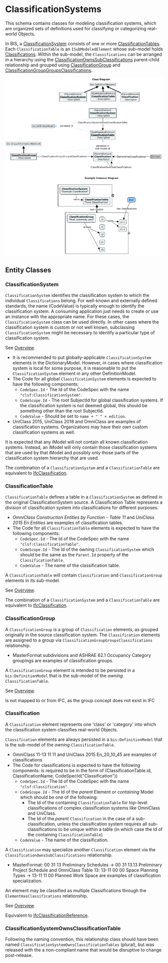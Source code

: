 ﻿---
noEditThisPage: true
remarksTarget: ClassificationSystems.ecschema.md
---

# ClassificationSystems

This schema contains classes for modeling classification systems, which are organized sets of definitions used for classifying or categorizing real-world Objects.

In BIS, a [ClassificationSystem](#classificationsystem) consists of one or more [ClassificationTables](#classificationtable). Each `ClassificationTable` is an `ISubModeledElement` whose sub-model holds [Classifications](#classification). Within the sub-model, the `Classifications` can be arranged in a hierarchy using the [ClassificationOwnsSubClassifications](#classificationownssubclassifications) parent-child relationship and grouped using [ClassificationGroup](#classificationgroup) and [ClassificationGroupGroupsClassifications](#classificationgroupgroupsclassifications).

![Class and Instance Diagrams](./media/classification-systems.png)

## Entity Classes

### ClassificationSystem

`ClassificationSystem` identifies the classification system to which the individual `Classifications` belong.
For well-known and externally defined standards, the name (CodeValue) is typically enough to identify the classification system. A consuming application just needs to create or use an instance with the appropriate name. For these cases, the `ClassificationSystem` class can be used directly.
In other cases where the classification system is custom or not well known, subclassing `ClassificationSystem` might be necessary to identify a particular type of classification system.

See [Overview](#classificationsystems).

- It is recommended to put globally-applicable `ClassificationSystem` elements in the DictionaryModel. However, in cases where classification system is local for some purpose, it is reasonable to put the `ClassificationSystem` element in any other DefinitionModel.
- The Code for all global `ClassificationSystem` elements is expected to have the following components:
  - `CodeSpec.Id` - The Id of the CodeSpec with the name `"clsf:ClassificationSystem"`.
  - `CodeScope.Id` - The root SubjectId for global classification systems. If the classification system is not deemed global, this should be something other than the root SubjectId.
  - `CodeValue` - Should be set to `name + " " + edition`.
- UniClass 2015, UniClass 2018 and OmniClass are examples of classification systems. Organizations may have their own custom classification systems as well.

It is expected that any iModel will not contain all known classification systems. Instead, an iModel will only contain those classification systems that are used by that iModel and possibly only those parts of the classification system hierarchy that are used.

The combination of a `ClassificationSystem` and a `ClassificationTable` are equivalent to [IfcClassification](https://standards.buildingsmart.org/IFC/RELEASE/IFC4_3/HTML/lexical/IfcClassification.htm).

### ClassificationTable

`ClassificationTable` defines a table in a `ClassificationSystem` as defined in the original ClassificationSystem source. A Classification Table represents a division of classification system into classifications for different purposes.

- *OmniClass Construction Entities by Function - Table 11* and *UniClass 2015 En Entities* are examples of classification tables.
- The Code for all `ClassificationTable` elements is expected to have the following components:
  - `CodeSpec.Id` - The Id of the CodeSpec with the name `"clsf:ClassificationTable"`.
  - `CodeScope.Id` - The Id of the owning `ClassificationSystem` which should be the same as the `Parent.Id` property of the `ClassificationTable`.
  - `CodeValue` - The name of the classification table.

A `ClassificationTable` will contain `Classification` and `ClassificationGroup` elements in its sub-model.

See [Overview](#classificationsystems).

The combination of a `ClassificationSystem` and a `ClassificationTable` are equivalent to [IfcClassification](https://standards.buildingsmart.org/IFC/RELEASE/IFC4_3/HTML/lexical/IfcClassification.htm).

### ClassificationGroup

A `ClassificationGroup` is a group of `Classification` elements, as grouped originally in the source classification system. The `Classification` elements are assigned to a group via `ClassificationGroupGroupsClassifications` relationship.

- MasterFormat subdivisions and ASHRAE 62.1 Occupancy Category groupings are examples of classification groups.

A `ClassificationGroup` element is intended to be persisted in a `bis:DefinitionModel` that is the sub-model of the *owning* `ClassificationTable`.

See [Overview](#classificationsystems).

Is not mapped to or from IFC, as the group concept does not exist in IFC

### Classification

A `Classification` element represents one 'class' or 'category' into which the classification system classifies real-world Objects.

`Classification` elements are always persisted in a `bis:DefinitionModel` that is the sub-model of the *owning* `ClassificationTable`.

- OmniClass 11-13 11 11 and UniClass 2015 En_20_10_45 are examples of classifications
- The Code for classifications is expected to have the following components: is required to be in the form of (ClassificationTable.id, ClassificationName, CodeSpecId("Classification"))
  - `CodeSpec.Id` - The Id of the CodeSpec with the name `"clsf:Classification"`.
  - `CodeScope.Id` - The Id of the *parent* Element or *containing* Model which should be one of the following:
    - The Id of the containing `ClassificationTable` for top-level classifications of complex classification systems like OmniClass and UniClass.
    - The Id of the *parent* `Classification` in the case of a sub-classification, unless the classification system requires all sub-classifications to be unique within a table (in which case the Id of the containing `ClassificationTable`)
  - `CodeValue` - The name of the classification.

A `Classification` may specialize another `Classification` element via the `ClassificationOwnsSubClassifications` relationship.

- MasterFormat: 00 31 13 Preliminary Schedules -> 00 31 13.13 Preliminary Project Schedule and OmniClass Table 13: 13-11 00 00 Space Planning Types -> 13-11 11 00 Planned Work Space are examples of classification specialization.

An element may be classified as multiple Classifications through the `ElementHasClassifications` relationship.

See [Overview](#classificationsystems).

Equivalent to [IfcClassificationReference](https://standards.buildingsmart.org/IFC/RELEASE/IFC4_3/HTML/lexical/IfcClassificationReference.htm).

### ClassificationSystemOwnsClassificationTable

Following the naming convention, this relationship class should have been named `ClassificationSystemOwnsClassificationTables` (plural), but was released with the a non-compliant name that would be disruptive to change post-release.
